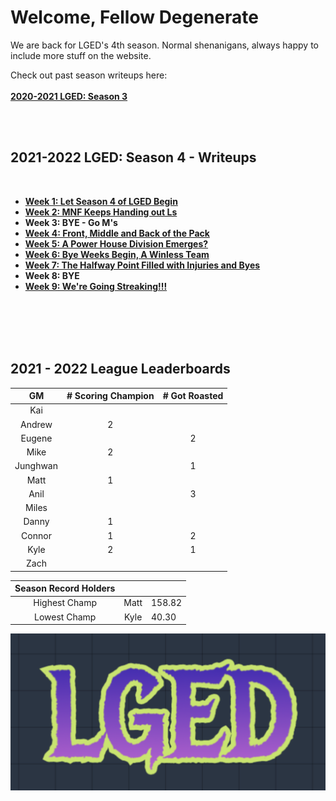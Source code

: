 # Welcome, Fellow Degenerate
We are back for LGED's 4th season. Normal shenanigans, always happy to include more stuff on the website.

Check out past season writeups here:
<br>
<br>
**[2020-2021 LGED: Season 3](./2020_archive_page.md)**

<br>
<br>


## 2021-2022 LGED: Season 4 - Writeups

<br>

 - **[Week 1: Let Season 4 of LGED Begin](./20201_writeups/2021_week1_writeup.md)**
 - **[Week 2: MNF Keeps Handing out Ls](./20201_writeups/2021_week2_writeup.md)**
 - **Week 3: BYE - Go M's**
 - **[Week 4: Front, Middle and Back of the Pack](./20201_writeups/2021_week4_writeup.md)**
 - **[Week 5: A Power House Division Emerges?](./20201_writeups/2021_week5_writeup.md)**
 - **[Week 6: Bye Weeks Begin, A Winless Team ](./20201_writeups/2021_week6_writeup.md)**
 - **[Week 7: The Halfway Point Filled with Injuries and Byes](./20201_writeups/2021_week7_writeup.md)**
 - **Week 8: BYE**
 - **[Week 9: We're Going Streaking!!!](./20201_writeups/2021_week9_writeup.md)**
 
<br>
<br>
<br>
<br>



## 2021 - 2022 League Leaderboards


|    GM     | # Scoring Champion | # Got Roasted |
|:---------:|:------------------:|:-------------:|
| Kai       |                    |               |
| Andrew    |         2          |               |
| Eugene    |                    |       2       |
| Mike      |         2          |               |
| Junghwan  |                    |       1       |
| Matt      |         1          |               |
| Anil      |                    |       3       |
| Miles     |                    |               |
| Danny     |         1          |               |
| Connor    |         1          |       2       |
| Kyle      |         2          |       1       |
| Zach      |                    |               |

|Season Record Holders|||
|:-----------:|:------------------:|:--------------|
|Highest Champ|      Matt          |    158.82     |
|Lowest  Champ|      Kyle          |     40.30     |


![LGED Logo](./media/21-22_lged_logo.png)

